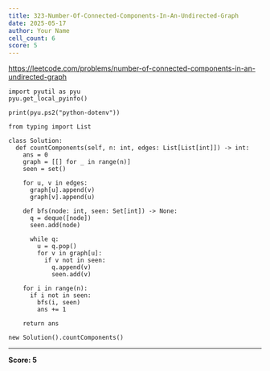 ```yaml
---
title: 323-Number-Of-Connected-Components-In-An-Undirected-Graph
date: 2025-05-17
author: Your Name
cell_count: 6
score: 5
---
```


https://leetcode.com/problems/number-of-connected-components-in-an-undirected-graph


```
import pyutil as pyu
pyu.get_local_pyinfo()
```


```
print(pyu.ps2("python-dotenv"))
```


```
from typing import List
```


```
class Solution:
  def countComponents(self, n: int, edges: List[List[int]]) -> int:
    ans = 0
    graph = [[] for _ in range(n)]
    seen = set()

    for u, v in edges:
      graph[u].append(v)
      graph[v].append(u)

    def bfs(node: int, seen: Set[int]) -> None:
      q = deque([node])
      seen.add(node)

      while q:
        u = q.pop()
        for v in graph[u]:
          if v not in seen:
            q.append(v)
            seen.add(v)

    for i in range(n):
      if i not in seen:
        bfs(i, seen)
        ans += 1

    return ans
```


```
new Solution().countComponents()
```


---
**Score: 5**